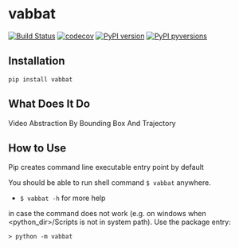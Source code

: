 # vabbat

[![Build Status](https://travis-ci.org/Madoshakalaka/vabbat.svg)](https://travis-ci.org/Madoshakalaka/vabbat)
[![codecov](https://codecov.io/gh/Madoshakalaka/vabbat/branch/master/graph/badge.svg)](https://codecov.io/gh/Madoshakalaka/vabbat)
[![PyPI version](https://badge.fury.io/py/vabbat.svg)](https://badge.fury.io/py/vabbat)
[![PyPI pyversions](https://img.shields.io/pypi/pyversions/vabbat.svg)](https://pypi.python.org/pypi/vabbat/)


## Installation

`pip install vabbat`

## What Does It Do

<!--You picture won't show on pypi if you use relative path.-->
<!--If you want to add any image, please add the image to readme_assets folder and add the filename as below-->
<!--![some show case picture](https://raw.githubusercontent.com/Madoshakalaka/vabbat/master/readme_assets/showcasePicture.png)-->
Video Abstraction By Bounding Box And Trajectory


## How to Use



<!--

add some help here 

```python

```

-->


Pip creates command line executable entry point by default

You should be able to run shell command `$ vabbat` anywhere.

<!--
add some command help here


- `$ vabbat -i filename`
    - output: `hello world`

-->

- `$ vabbat -h` for more help

in case the command does not work (e.g. on windows when <python_dir>/Scripts is not in system path). Use the package entry:

`> python -m vabbat`
